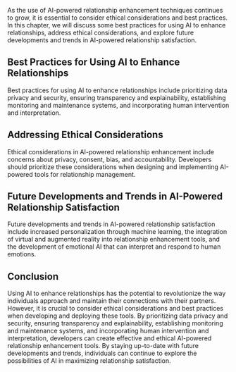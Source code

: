 
As the use of AI-powered relationship enhancement techniques continues to grow, it is essential to consider ethical considerations and best practices. In this chapter, we will discuss some best practices for using AI to enhance relationships, address ethical considerations, and explore future developments and trends in AI-powered relationship satisfaction.

Best Practices for Using AI to Enhance Relationships
----------------------------------------------------

Best practices for using AI to enhance relationships include prioritizing data privacy and security, ensuring transparency and explainability, establishing monitoring and maintenance systems, and incorporating human intervention and interpretation.

Addressing Ethical Considerations
---------------------------------

Ethical considerations in AI-powered relationship enhancement include concerns about privacy, consent, bias, and accountability. Developers should prioritize these considerations when designing and implementing AI-powered tools for relationship management.

Future Developments and Trends in AI-Powered Relationship Satisfaction
----------------------------------------------------------------------

Future developments and trends in AI-powered relationship satisfaction include increased personalization through machine learning, the integration of virtual and augmented reality into relationship enhancement tools, and the development of emotional AI that can interpret and respond to human emotions.

Conclusion
----------

Using AI to enhance relationships has the potential to revolutionize the way individuals approach and maintain their connections with their partners. However, it is crucial to consider ethical considerations and best practices when developing and deploying these tools. By prioritizing data privacy and security, ensuring transparency and explainability, establishing monitoring and maintenance systems, and incorporating human intervention and interpretation, developers can create effective and ethical AI-powered relationship enhancement tools. By staying up-to-date with future developments and trends, individuals can continue to explore the possibilities of AI in maximizing relationship satisfaction.
